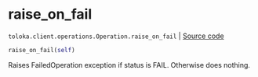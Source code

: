 # raise_on_fail
`toloka.client.operations.Operation.raise_on_fail` | [Source code](https://github.com/Toloka/toloka-kit/blob/v1.2.0.post1/src/client/operations.py#L112)

```python
raise_on_fail(self)
```

Raises FailedOperation exception if status is FAIL. Otherwise does nothing.


